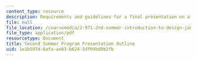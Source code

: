 ```yaml
---
content_type: resource
description: Requirements and guidelines for a final presentation on a design project.
file: null
file_location: /coursemedia/2-971-2nd-summer-introduction-to-design-january-iap-2003/1e1b597d6afaae83b6245df09bd8b2fb_presentation_requirements.pdf
file_type: application/pdf
resourcetype: Document
title: Second Summer Program Presentation Outline
uid: 1e1b597d-6afa-ae83-b624-5df09bd8b2fb
---
```

